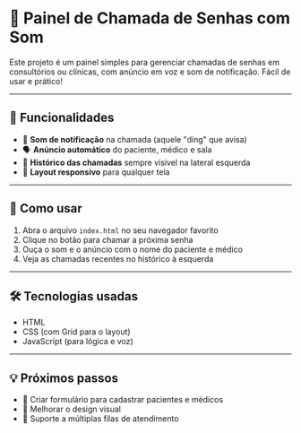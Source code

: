# 🎉 **Painel de Chamada de Senhas com Som**

Este projeto é um painel simples para gerenciar chamadas de senhas em consultórios ou clínicas, com anúncio em voz e som de notificação. Fácil de usar e prático!

---

## 🚀 **Funcionalidades**

- 🔔 **Som de notificação** na chamada (aquele "ding" que avisa)  
- 🗣️ **Anúncio automático** do paciente, médico e sala  
- 📜 **Histórico das chamadas** sempre visível na lateral esquerda  
- 📱 **Layout responsivo** para qualquer tela  

---

## 🎯 **Como usar**

1. Abra o arquivo `index.html` no seu navegador favorito  
2. Clique no botão para chamar a próxima senha  
3. Ouça o som e o anúncio com o nome do paciente e médico  
4. Veja as chamadas recentes no histórico à esquerda  

---

## 🛠️ **Tecnologias usadas**

- HTML  
- CSS (com Grid para o layout)  
- JavaScript (para lógica e voz)  

---

## 💡 **Próximos passos**

- 📝 Criar formulário para cadastrar pacientes e médicos  
- 🎨 Melhorar o design visual  
- 🔄 Suporte a múltiplas filas de atendimento  

